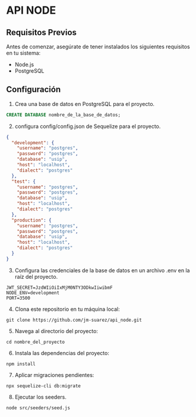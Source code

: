 # API NODE

## Requisitos Previos

Antes de comenzar, asegúrate de tener instalados los siguientes requisitos en tu sistema:

- Node.js
- PostgreSQL 

## Configuración

1. Crea una base de datos en PostgreSQL para el proyecto.

```sql
CREATE DATABASE nombre_de_la_base_de_datos;
```

2. configura config/config.json de Sequelize para el proyecto.

```json
{
  "development": {
    "username": "postgres",
    "password": "postgres",
    "database": "usip",
    "host": "localhost",
    "dialect": "postgres"
  },
  "test": {
    "username": "postgres",
    "password": "postgres",
    "database": "usip",
    "host": "localhost",
    "dialect": "postgres"
  },
  "production": {
    "username": "postgres",
    "password": "postgres",
    "database": "usip",
    "host": "localhost",
    "dialect": "postgres"
  }
}
```

3. Configura las credenciales de la base de datos en un archivo .env en la raíz del proyecto.

```plaintext
JWT_SECRET=JzdWIiOiIxMjM0NTY3ODkwIiwibmF
NODE_ENV=development
PORT=3500
```

4. Clona este repositorio en tu máquina local:

```plaintext
git clone https://github.com/jm-suarez/api_node.git
```

5. Navega al directorio del proyecto:

```plaintext
cd nombre_del_proyecto
```

6. Instala las dependencias del proyecto:

```plaintext
npm install
```

7. Aplicar migraciones pendientes:

```plaintext
npx sequelize-cli db:migrate
```

8. Ejecutar los seeders.

```plaintext
node src/seeders/seed.js
```




